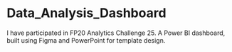 # Data_Analysis_Dashboard
I have participated in FP20 Analytics Challenge 25. A Power BI dashboard, built using Figma and PowerPoint for template design. 
